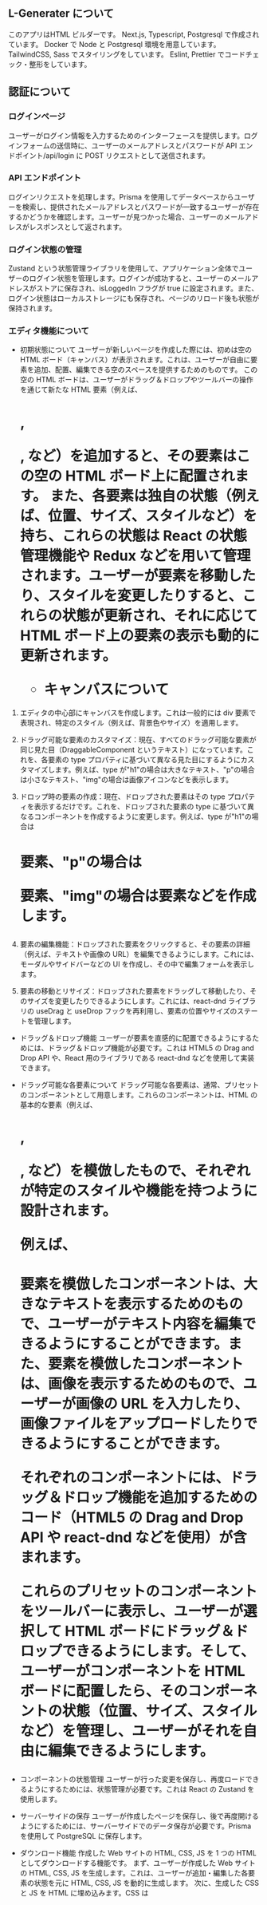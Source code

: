 ## L-Generater について

このアプリはHTML ビルダーです。
Next.js, Typescript, Postgresql で作成されています。
Docker で Node と Postgresql 環境を用意しています。
TailwindCSS, Sass でスタイリングをしています。
Eslint, Prettier でコードチェック・整形をしています。

## 認証について

### ログインページ

ユーザーがログイン情報を入力するためのインターフェースを提供します。ログインフォームの送信時に、ユーザーのメールアドレスとパスワードが API エンドポイント/api/login に POST リクエストとして送信されます。

### API エンドポイント

ログインリクエストを処理します。Prisma を使用してデータベースからユーザーを検索し、提供されたメールアドレスとパスワードが一致するユーザーが存在するかどうかを確認します。ユーザーが見つかった場合、ユーザーのメールアドレスがレスポンスとして返されます。

### ログイン状態の管理

Zustand という状態管理ライブラリを使用して、アプリケーション全体でユーザーのログイン状態を管理します。ログインが成功すると、ユーザーのメールアドレスがストアに保存され、isLoggedIn フラグが true に設定されます。また、ログイン状態はローカルストレージにも保存され、ページのリロード後も状態が保持されます。

### エディタ機能について

- 初期状態について
  ユーザーが新しいページを作成した際には、初めは空の HTML ボード（キャンバス）が表示されます。これは、ユーザーが自由に要素を追加、配置、編集できる空のスペースを提供するためのものです。
  この空の HTML ボードは、ユーザーがドラッグ＆ドロップやツールバーの操作を通じて新たな HTML 要素（例えば、<h1>, <p>, <img>など）を追加すると、その要素はこの空の HTML ボード上に配置されます。
  また、各要素は独自の状態（例えば、位置、サイズ、スタイルなど）を持ち、これらの状態は React の状態管理機能や Redux などを用いて管理されます。ユーザーが要素を移動したり、スタイルを変更したりすると、これらの状態が更新され、それに応じて HTML ボード上の要素の表示も動的に更新されます。

  - キャンバスについて

1. エディタの中心部にキャンバスを作成します。これは一般的には div 要素で表現され、特定のスタイル（例えば、背景色やサイズ）を適用します。

2. ドラッグ可能な要素のカスタマイズ：現在、すべてのドラッグ可能な要素が同じ見た目（DraggableComponent というテキスト）になっています。これを、各要素の type プロパティに基づいて異なる見た目にするようにカスタマイズします。例えば、type が"h1"の場合は大きなテキスト、"p"の場合は小さなテキスト、"img"の場合は画像アイコンなどを表示します。

3. ドロップ時の要素の作成：現在、ドロップされた要素はその type プロパティを表示するだけです。これを、ドロップされた要素の type に基づいて異なるコンポーネントを作成するように変更します。例えば、type が"h1"の場合は<h1>要素、"p"の場合は<p>要素、"img"の場合は<img>要素などを作成します。

4. 要素の編集機能：ドロップされた要素をクリックすると、その要素の詳細（例えば、テキストや画像の URL）を編集できるようにします。これには、モーダルやサイドバーなどの UI を作成し、その中で編集フォームを表示します。

5. 要素の移動とリサイズ：ドロップされた要素をドラッグして移動したり、そのサイズを変更したりできるようにします。これには、react-dnd ライブラリの useDrag と useDrop フックを再利用し、要素の位置やサイズのステートを管理します。

- ドラッグ＆ドロップ機能
  ユーザーが要素を直感的に配置できるようにするためには、ドラッグ＆ドロップ機能が必要です。これは HTML5 の Drag and Drop API や、React 用のライブラリである react-dnd などを使用して実装できます。

- ドラッグ可能な各要素について
  ドラッグ可能な各要素は、通常、プリセットのコンポーネントとして用意します。これらのコンポーネントは、HTML の基本的な要素（例えば、<h1>, <p>, <img>など）を模倣したもので、それぞれが特定のスタイルや機能を持つように設計されます。

  例えば、<h1>要素を模倣したコンポーネントは、大きなテキストを表示するためのもので、ユーザーがテキスト内容を編集できるようにすることができます。また、<img>要素を模倣したコンポーネントは、画像を表示するためのもので、ユーザーが画像の URL を入力したり、画像ファイルをアップロードしたりできるようにすることができます。

  それぞれのコンポーネントには、ドラッグ＆ドロップ機能を追加するためのコード（HTML5 の Drag and Drop API や react-dnd などを使用）が含まれます。

  これらのプリセットのコンポーネントをツールバーに表示し、ユーザーが選択して HTML ボードにドラッグ＆ドロップできるようにします。そして、ユーザーがコンポーネントを HTML ボードに配置したら、そのコンポーネントの状態（位置、サイズ、スタイルなど）を管理し、ユーザーがそれを自由に編集できるようにします。

- コンポーネントの状態管理
  ユーザーが行った変更を保存し、再度ロードできるようにするためには、状態管理が必要です。これは React の Zustand を使用します。

- サーバーサイドの保存
  ユーザーが作成したページを保存し、後で再度開けるようにするためには、サーバーサイドでのデータ保存が必要です。Prisma を使用して PostgreSQL に保存します。

- ダウンロード機能
  作成した Web サイトの HTML, CSS, JS を 1 つの HTML としてダウンロードする機能です。
  まず、ユーザーが作成した Web サイトの HTML, CSS, JS を生成します。これは、ユーザーが追加・編集した各要素の状態を元に HTML, CSS, JS を動的に生成します。
  次に、生成した CSS と JS を HTML に埋め込みます。CSS は<style>タグ内に、JS は<script>タグ内に埋め込むことができます。
  最後に、生成した HTML をダウンロードできるようにします。これは、JavaScript の Blob オブジェクトと URL.createObjectURL()メソッドを使用して、生成した HTML を表す URL を作成し、その URL を<a>タグの href 属性に設定することで実現できます。そして、<a>タグの download 属性を設定することで、リンクをクリックしたときにファイルがダウンロードされるようにします。

- リアルタイムプレビュー
  ユーザーがページを編集すると同時に、その変更がリアルタイムでプレビューに反映されます。これにより、ユーザーは自分が行っている変更がどのように見えるかをすぐに確認することができます。

- リッチなコンポーネントライブラリ
  テキスト、画像、ビデオ、マップ、ボタンなど、さまざまな種類のコンポーネントを提供しています。これらのコンポーネントは、ユーザーが自分のウェブサイトに追加して自由にカスタマイズできます。

- テンプレート
  ユーザーが自分のウェブサイトの作成を始めるための多数のプロフェッショナルなテンプレートを提供しています。

